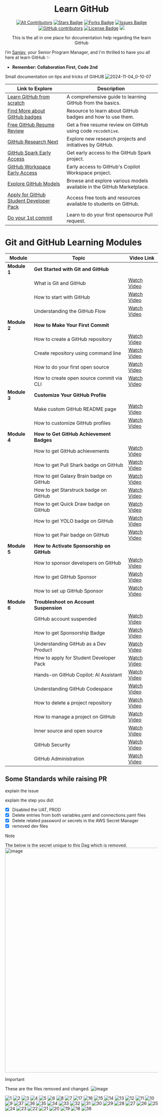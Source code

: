 

<h1 align="center">Learn GitHub</h1>
<div align="center">
  
<!-- ALL-CONTRIBUTORS-BADGE:START - Do not remove or modify this section -->

[![All Contributors](https://img.shields.io/badge/all_contributors-1-orange.svg?style=flat-square)](#contributors-)
<a href="https://github.com/sanjay-kv/Learn-GitHub/stargazers"><img src="https://img.shields.io/github/stars/sanjay-kv/Learn-GitHubr" alt="Stars Badge"/></a>
<a href="https://github.com/sanjay-kv/Learn-GitHub/network/members"><img src="https://img.shields.io/github/forks/sanjay-kv/Learn-GitHub" alt="Forks Badge"/></a>
<a href="https://github.com/sanjay-kv/Learn-GitHub/issues"><img src="https://img.shields.io/github/issues/sanjay-kv/Learn-GitHub" alt="Issues Badge"/></a>
<a href="https://github.com/sanjay-kv/Learn-GitHub/graphs/contributors"><img alt="GitHub contributors" src="https://img.shields.io/github/contributors/sanjay-kv/Learn-GitHub?color=2b9348"></a>
<a href="https://github.com/sanjay-kv/Learn-GitHub/blob/master/LICENSE"><img src="https://img.shields.io/github/license/sanjay-kv/Learn-GitHub?color=2b9348" alt="License Badge"/></a>
[![](https://visitcount.itsvg.in/api?id=learn&label=Profile%20Views&color=10&icon=5&pretty=true)](https://visitcount.itsvg.in)
<!-- ALL-CONTRIBUTORS-BADGE:END -->
This is the all in one place for documentation help regarding the learn GitHub
</div>


I’m [Sanjay](https://github.com/sanjay-kv), your Senior Program Manager, and I'm thrilled to have you all here at learn GitHub ✨
 - **Remember: Collaboration First, Code 2nd**

Small documentation on tips and tricks of GitHUB
![2024-11-04_0-10-07](https://github.com/user-attachments/assets/34db8182-e864-49a5-b7cb-43702e87e657)


| Link to Explore                                    | Description                                                                                     |
|----------------------------------------------------|-------------------------------------------------------------------------------------------------|
| [Learn GitHub from scratch](https://skills.github.com/) | A comprehensive guide to learning GitHub from the basics.                                      |
| [Find More about GitHub badges](https://recodehive.github.io/awesome-github-profiles/pages/githubbadge.html) | Resource to learn about GitHub badges and how to use them.                                     |
| [Free GitHub Resume Review](https://topmate.io/sanjaykv/1135910/pay) | Get a free resume review on GitHub using code `recodehive`.                                    |
| [GitHub Research Next](https://githubnext.com/)    | Explore new research projects and initiatives by GitHub.                                       |
| [GitHub Spark Early Access](https://githubnext.com/projects/github-spark/) | Get early access to the GitHub Spark project.                                                  |
| [GitHub Workspace Early Access](https://githubnext.com/projects/copilot-workspace/) | Early access to GitHub's Copilot Workspace project.                                            |
| [Explore GitHub Models](https://github.com/marketplace/models) | Browse and explore various models available in the GitHub Marketplace.                         |
| [Apply for GitHub Student Developer Pack](https://education.github.com/pack) | Access free tools and resources available to students on GitHub.                               |
| [Do your 1st commit](https://github.com/sanjay-kv/Open-source-Practice) | Learn to do your first opensource Pull request.                               |

# Git and GitHub Learning Modules

| Module               | Topic                                         | Video Link |
|----------------------|-----------------------------------------------|------------|
| **Module 1**         | **Get Started with Git and GitHub**           |            |
|                      | What is Git and GitHub                        | [Watch Video](https://youtu.be/bFHwtm6FQ4c) |
|                      | How to start with GitHub                      | [Watch Video](https://youtu.be/GrTV59Y84S8) |
|                      | Understanding the GitHub Flow                 | [Watch Video](https://youtu.be/jE8nqWSbUQs) |
| **Module 2**         | **How to Make Your First Commit**             |            |
|                      | How to create a GitHub repository             | [Watch Video](https://youtu.be/XWjx-RjmhRM) |
|                      | Create repository using command line          | [Watch Video](https://youtu.be/DO38CZcw5pg) |
|                      | How to do your first open source              | [Watch Video](https://youtu.be/R7NReLBCT_8) |
|                      | How to create open source commit via CLI      | [Watch Video](https://youtu.be/QlTrHXmr-JI) |
| **Module 3**         | **Customize Your GitHub Profile**             |            |
|                      | Make custom GitHub README page                | [Watch Video](https://youtu.be/3dnQ2lDNeGI) |
|                      | How to customize GitHub profiles              | [Watch Video](https://youtu.be/ILccFNnQr9s) |
| **Module 4**         | **How to Get GitHub Achievement Badges**      |            |
|                      | How to get GitHub achievements                | [Watch Video](https://youtu.be/sbyXpflAXkQ) |
|                      | How to get Pull Shark badge on GitHub         | [Watch Video](https://youtu.be/7uKMWBFN2jQ) |
|                      | How to get Galaxy Brain badge on GitHub       | [Watch Video](https://youtu.be/v2Pai1TY_Lg) |
|                      | How to get Starstruck badge on GitHub         | [Watch Video](https://youtu.be/P-P3L7YzlyE) |
|                      | How to get Quick Draw badge on GitHub         | [Watch Video](https://youtu.be/BNKSlT8jLQ0) |
|                      | How to get YOLO badge on GitHub               | [Watch Video](https://youtu.be/GnHNScuGKrg) |
|                      | How to get Pair badge on GitHub               | [Watch Video](https://youtu.be/ZoNO_e8PjiM) |
| **Module 5**         | **How to Activate Sponsorship on GitHub**     |            |
|                      | How to sponsor developers on GitHub           | [Watch Video](https://youtu.be/krgKPvWNPLQ) |
|                      | How to get GitHub Sponsor                     | [Watch Video](https://youtu.be/RSR5E1bhu5Y) |
|                      | How to set up GitHub Sponsor                  | [Watch Video](https://youtu.be/z579SrLdk2I) |
| **Module 6**         | **Troubleshoot on Account Suspension**        |            |
|                      | GitHub account suspended                      | [Watch Video](https://youtu.be/TvQ1OYRJUe0) |
|                      | How to get Sponsorship Badge                  | [Watch Video](https://youtu.be/dcdpkD7lYDg) |
|                      | Understanding GitHub as a Dev Product         | [Watch Video](https://youtu.be/SLdOYby72LQ) |
|                      | How to apply for Student Developer Pack       | [Watch Video](https://youtu.be/knr5gBv-c9c) |
|                      | Hands-on GitHub Copilot: AI Assistant         | [Watch Video](https://youtu.be/4JX-SIkM3uk) |
|                      | Understanding GitHub Codespace                | [Watch Video](https://youtu.be/akz9xHL1RQo) |
|                      | How to delete a project repository            | [Watch Video](https://youtu.be/oyi86CljSk4) |
|                      | How to manage a project on GitHub             | [Watch Video](https://youtu.be/7BL6eInh7qo) |
|                      | Inner source and open source                  | [Watch Video](https://youtu.be/V2nvZYe_q7g) |
|                      | GitHub Security                               | [Watch Video](https://youtu.be/DmYe2itxSQA) |
|                      | GitHub Administration                         | [Watch Video](https://youtu.be/xdjZ0HXADjE) |

## Some Standards while raising PR
explain the issue

explain the step you did:
- [X] Disabled the  UAT, PROD
- [X]  Delete entries from both variables.yaml and connections.yaml files
- [X]  Delete related password or secrets in the AWS Secret Manager
- [X]  removed dev files

> [!NOTE]  
> The below is the secret unique to this Dag which is removed. 
> <img width="739" alt="image" src="https://github.com/user-attachments/assets/34db8182-e864-49a5-b7cb-43702e87e657">

> [!Important]  
> These are the files removed and changed. 
![image](https://github.com/user-attachments/assets/34db8182-e864-49a5-b7cb-43702e87e657)


![1](https://github.com/user-attachments/assets/c0088bd1-1ea8-47f9-8e2a-5d6979a36e23)
![2](https://github.com/user-attachments/assets/09511f89-c5b6-442a-a717-8a573e27f270)
![3](https://github.com/user-attachments/assets/caf25de5-20bb-4327-a24e-55a489b652e4)
![4](https://github.com/user-attachments/assets/c7a95512-9629-4809-8147-5b83c36962cf)
![5](https://github.com/user-attachments/assets/4e1465d3-55c8-4325-9d6e-56df55b14bf5)
![6](https://github.com/user-attachments/assets/1bf499c7-34a5-422f-ab2c-6f1ea2b6abba)
![8](https://github.com/user-attachments/assets/7319daba-a151-4dfc-8bac-096f65595165)
![7](https://github.com/user-attachments/assets/5867fe28-9c58-40d1-9eed-c23dcbd4ec57)
![17](https://github.com/user-attachments/assets/a517102d-6454-48bf-bfa8-a0f0c5145910)
![16](https://github.com/user-attachments/assets/2683bd84-a291-4140-a1df-11ab7fd44b8e)
![15](https://github.com/user-attachments/assets/02928323-d497-4032-b669-bf4453218e77)
![14](https://github.com/user-attachments/assets/5ace67f4-b7cb-4380-8576-6915d601d444)
![13](https://github.com/user-attachments/assets/b76e9a4c-e051-4951-9826-92c9be7f01c5)
![12](https://github.com/user-attachments/assets/42cc0d39-7b5e-4c2f-8c22-d1769e22384f)
![11](https://github.com/user-attachments/assets/4f9f0e88-7ec7-40b3-af5f-a459c86396a8)
![10](https://github.com/user-attachments/assets/6648cc77-f955-4632-8c09-b090d32aaa60)
![9](https://github.com/user-attachments/assets/ca89514c-a49a-4fb0-b4a5-a2c4b12ca1b6)
![37](https://github.com/user-attachments/assets/f2d91fc4-d202-42ef-9649-a7aded0af225)
![36](https://github.com/user-attachments/assets/72bfc43c-c73a-4d73-ac93-4bbb85be6d29)
![35](https://github.com/user-attachments/assets/ab9dfb2e-9bd2-4d7f-902f-8d4f9d15d63d)
![34](https://github.com/user-attachments/assets/3bf56fe0-066e-433b-b51d-dfe4c61835c6)
![33](https://github.com/user-attachments/assets/ca080b92-d1e1-4871-b4a9-c03eea8faa43)
![32](https://github.com/user-attachments/assets/2d05be1b-eb9d-4462-ab22-f981d6010a18)
![31](https://github.com/user-attachments/assets/5ad24892-107f-40a5-9d87-5dc9610b39d1)
![30](https://github.com/user-attachments/assets/048b0f57-57d4-424a-b5b4-f0763404069a)
![29](https://github.com/user-attachments/assets/4c4436d1-f469-488f-8b16-a3b05942d96b)
![28](https://github.com/user-attachments/assets/6ebf8424-6c26-4f57-8338-0ed78a2e0a4f)
![27](https://github.com/user-attachments/assets/3816ca08-c640-4334-a271-80391eb21231)
![26](https://github.com/user-attachments/assets/b2bf3d3e-04be-4ea5-873e-30a109f45042)
![25](https://github.com/user-attachments/assets/6463a8dd-f067-4b96-ac83-ef85e28e6b48)
![24](https://github.com/user-attachments/assets/c77464e8-f70e-4e41-a026-4fe59c095200)
![23](https://github.com/user-attachments/assets/93bdfa86-96a3-46c2-8b72-561b7de7e7f5)
![22](https://github.com/user-attachments/assets/2fdbd194-eb6f-45be-a42c-abfc13b73992)
![21](https://github.com/user-attachments/assets/47fa2aec-ed7f-42b8-80c6-47cf3b95ae27)
![20](https://github.com/user-attachments/assets/b22458c3-121a-475a-931d-4360fb0c8c45)
![19](https://github.com/user-attachments/assets/68471bc1-b517-4645-9e04-8e3e22f38d60)
![18](https://github.com/user-attachments/assets/26215367-2a9d-4096-9f9b-fbe3f69b65a7)
![38](https://github.com/user-attachments/assets/6aad4461-d9ad-432e-814d-c66a20b5f6ba)
